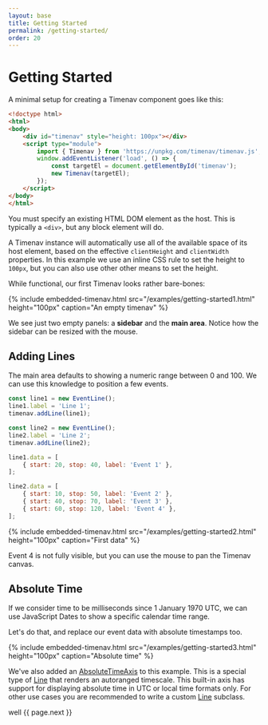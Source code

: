 ```yaml
---
layout: base
title: Getting Started
permalink: /getting-started/
order: 20
---
```


# Getting Started

A minimal setup for creating a Timenav component goes like this:

```html
<!doctype html>
<html>
<body>
    <div id="timenav" style="height: 100px"></div>
    <script type="module">
        import { Timenav } from 'https://unpkg.com/timenav/timenav.js';
        window.addEventListener('load', () => {
            const targetEl = document.getElementById('timenav');
            new Timenav(targetEl);
        });
    </script>
</body>
</html>
```

You must specify an existing HTML DOM element as the host. This is typically a `<div>`, but any block element will do.

A Timenav instance will automatically use all of the available space of its host element, based on the effective `clientHeight` and `clientWidth` properties. In this example we use an inline CSS rule to set the height to `100px`, but you can also use other other means to set the height.

While functional, our first Timenav looks rather bare-bones:

{% include embedded-timenav.html src="/examples/getting-started1.html"
                                 height="100px"
                                 caption="An empty timenav" %}

We see just two empty panels: a **sidebar** and the **main area**. Notice how the sidebar can be resized with the mouse.


## Adding Lines

The main area defaults to showing a numeric range between 0 and 100. We can use this knowledge to position a few events.

```javascript
const line1 = new EventLine();
line1.label = 'Line 1';
timenav.addLine(line1);

const line2 = new EventLine();
line2.label = 'Line 2';
timenav.addLine(line2);

line1.data = [
    { start: 20, stop: 40, label: 'Event 1' },
];

line2.data = [
    { start: 10, stop: 50, label: 'Event 2' },
    { start: 40, stop: 70, label: 'Event 3' },
    { start: 60, stop: 120, label: 'Event 4' },
];
```

{% include embedded-timenav.html src="/examples/getting-started2.html"
                                 height="100px"
                                 caption="First data" %}

Event 4 is not fully visible, but you can use the mouse to pan the Timenav canvas.


## Absolute Time

If we consider time to be milliseconds since 1 January 1970 UTC, we can use JavaScript Dates to show a specific calendar time range.

Let's do that, and replace our event data with absolute timestamps too.

{% include embedded-timenav.html src="/examples/getting-started3.html"
                                 height="100px"
                                 caption="Absolute time" %}

We've also added an [AbsoluteTimeAxis](/api/AbsoluteTimeAxis/) to this example. This is a special type of [Line](/api/Line/) that renders an autoranged timescale. This built-in axis has support for displaying absolute time in UTC or local time formats only. For other use cases you are recommended to write a custom [Line](/api/Line) subclass.

well {{ page.next }}
